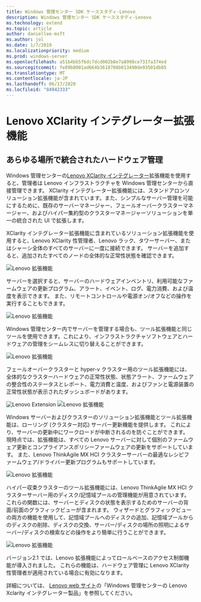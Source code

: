 ```yaml
---
title: Windows 管理センター SDK ケーススタディ-Lenovo
description: Windows 管理センター SDK ケーススタディ-Lenovo
ms.technology: extend
ms.topic: article
author: daniellee-msft
ms.author: jol
ms.date: 1/7/2019
ms.localizationpriority: medium
ms.prod: windows-server
ms.openlocfilehash: a51b4bb5f6dc7dcd002b8e7a8998ce731fa374ed
ms.sourcegitcommit: fe89b8001ad664b3618708b013490de93501db05
ms.translationtype: MT
ms.contentlocale: ja-JP
ms.lasthandoff: 06/17/2020
ms.locfileid: "84942333"
---
```

# <a name="lenovo-xclarity-integrator-extension"></a>Lenovo XClarity インテグレーター拡張機能

## <a name="integrated-hardware-management-everywhere"></a>あらゆる場所で統合されたハードウェア管理

Windows 管理センターの[Lenovo XClarity インテグレーター](https://www.lenovo.com/us/en/data-center/software/systems-management/XClarity-Integrator/p/WMD00000370)拡張機能を使用すると、管理者は Lenovo インフラストラクチャを Windows 管理センターから直接管理できます。 XClarity インテグレーター拡張機能には、スタンドアロンソリューション拡張機能が含まれています。また、シンプルなサーバー管理を可能にするために、既存のサーバーマネージャー、フェールオーバークラスターマネージャー、およびハイパー集約型のクラスターマネージャーソリューションを単一の統合された UI で拡張します。 

XClarity インテグレーター拡張機能に含まれているソリューション拡張機能を使用すると、Lenovo XClarity 性管理者、Lenovo ラック、タワーサーバー、またはシャーシ全体のすべてのサーバーに一度に接続できます。 サーバーを追加すると、追加されたすべてのノードの全体的な正常性状態を確認できます。

![Lenovo 拡張機能](../../media/extend-case-study-lenovo/lenovo-1.png)

サーバーを選択すると、サーバーのハードウェアインベントリ、利用可能なファームウェアの更新プログラム、アラート、イベント、ログ、電力消費、および温度を表示できます。 また、リモートコントロールや電源オン/オフなどの操作を実行することもできます。

![Lenovo 拡張機能](../../media/extend-case-study-lenovo/lenovo-2.png)

Windows 管理センター内でサーバーを管理する場合も、ツール拡張機能と同じツールを使用できます。これにより、インフラストラクチャソフトウェアとハードウェアの管理をシームレスに切り替えることができます。

![Lenovo 拡張機能](../../media/extend-case-study-lenovo/lenovo-3.png)

フェールオーバークラスターと hyper-v クラスター用のツール拡張機能には、全体的なクラスターハードウェアの正常性状態、状態アラート、ファームウェアの整合性のステータスとレポート、電力消費と温度、およびファンと電源装置の正常性状態が表示されたダッシュボードがあります。

![Lenovo Extension ](../../media/extend-case-study-lenovo/lenovo-4.png)
 ![ Lenovo 拡張機能](../../media/extend-case-study-lenovo/lenovo-5.png)

Windows サーバーおよびクラスターのソリューション拡張機能とツール拡張機能は、ローリング (クラスター対応) サーバー更新機能を提供します。 これにより、サーバーの更新中にワークロードが中断されるのを防ぐことができます。 現時点では、拡張機能は、すべての Lenovo サーバーに対して個別のファームウェア更新とコンプライアンスポリシーファームウェアの更新をサポートしています。 また、Lenovo ThinkAgile MX HCI クラスターサーバーの最適なレシピファームウェア/ドライバー更新プログラムもサポートしています。

![Lenovo 拡張機能](../../media/extend-case-study-lenovo/lenovo-6-fwupdate.png)

ハイパー収束クラスターのツール拡張機能には、Lenovo ThinkAgile MX HCI クラスターサーバー用のディスク/記憶域プールの管理機能が用意されています。 これらの関数には、サーバーとディスクの状態を表示するためのサーバーの背面/前面のグラフィックビューが含まれます。 ウィザードとグラフィックビューの両方の機能を使用して、記憶域プールへのディスクの追加、記憶域プールからのディスクの削除、ディスクの交換、サーバー/ディスクの場所の照明によるサーバー/ディスクの検索などの操作をより簡単に行うことができます。

![Lenovo 拡張機能](../../media/extend-case-study-lenovo/lenovo-7-diskmgr.png)

バージョン2.1 では、Lenovo 拡張機能によってロールベースのアクセス制御機能が導入されました。 これらの機能は、ハードウェア管理に Lenovo XClarity 性管理者が適用されている場合に有効になります。

詳細については、 [Lenovo web サイト](https://support.lenovo.com/us/en/solutions/ht507549)の「Windows 管理センターの Lenovo Xclarity インテグレーター製品」を参照してください。
